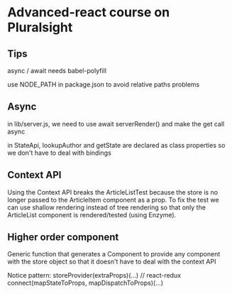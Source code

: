 # Advanced-react course on Pluralsight

## Tips

async / await needs babel-polyfill

use NODE_PATH in package.json to avoid relative paths problems

## Async

in lib/server.js, we need to use await serverRender() and make the get call async

in StateApi, lookupAuthor and getState are declared as class properties so we don't have to deal with bindings

## Context API

Using the Context API breaks the ArticleListTest because the store is no longer passed to the ArticleItem component as a prop.
To fix the test we can use shallow rendering instead of tree rendering so that only the ArticleList component is rendered/tested (using Enzyme).

## Higher order component

Generic function that generates a Component to provide any component with the store object so that it doesn't have to deal with the context API

Notice pattern: storeProvider(extraProps)(...) // react-redux connect(mapStateToProps, mapDispatchToProps)(...)

